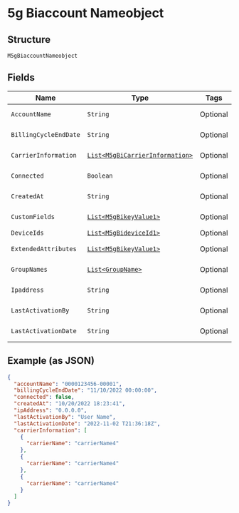 
# 5g Biaccount Nameobject

## Structure

`M5gBiaccountNameobject`

## Fields

| Name | Type | Tags | Description | Getter | Setter |
|  --- | --- | --- | --- | --- | --- |
| `AccountName` | `String` | Optional | - | String getAccountName() | setAccountName(String accountName) |
| `BillingCycleEndDate` | `String` | Optional | - | String getBillingCycleEndDate() | setBillingCycleEndDate(String billingCycleEndDate) |
| `CarrierInformation` | [`List<M5gBiCarrierInformation>`](../../doc/models/5g-bi-carrier-information.md) | Optional | - | List<M5gBiCarrierInformation> getCarrierInformation() | setCarrierInformation(List<M5gBiCarrierInformation> carrierInformation) |
| `Connected` | `Boolean` | Optional | - | Boolean getConnected() | setConnected(Boolean connected) |
| `CreatedAt` | `String` | Optional | - | String getCreatedAt() | setCreatedAt(String createdAt) |
| `CustomFields` | [`List<M5gBikeyValue1>`](../../doc/models/5g-bikey-value-1.md) | Optional | - | List<M5gBikeyValue1> getCustomFields() | setCustomFields(List<M5gBikeyValue1> customFields) |
| `DeviceIds` | [`List<M5gBideviceId1>`](../../doc/models/5g-bidevice-id-1.md) | Optional | - | List<M5gBideviceId1> getDeviceIds() | setDeviceIds(List<M5gBideviceId1> deviceIds) |
| `ExtendedAttributes` | [`List<M5gBikeyValue1>`](../../doc/models/5g-bikey-value-1.md) | Optional | - | List<M5gBikeyValue1> getExtendedAttributes() | setExtendedAttributes(List<M5gBikeyValue1> extendedAttributes) |
| `GroupNames` | [`List<GroupName>`](../../doc/models/group-name.md) | Optional | - | List<GroupName> getGroupNames() | setGroupNames(List<GroupName> groupNames) |
| `Ipaddress` | `String` | Optional | - | String getIpaddress() | setIpaddress(String ipaddress) |
| `LastActivationBy` | `String` | Optional | - | String getLastActivationBy() | setLastActivationBy(String lastActivationBy) |
| `LastActivationDate` | `String` | Optional | - | String getLastActivationDate() | setLastActivationDate(String lastActivationDate) |

## Example (as JSON)

```json
{
  "accountName": "0000123456-00001",
  "billingCycleEndDate": "11/10/2022 00:00:00",
  "connected": false,
  "createdAt": "10/20/2022 18:23:41",
  "ipAddress": "0.0.0.0",
  "lastActivationBy": "User Name",
  "lastActivationDate": "2022-11-02 T21:36:18Z",
  "carrierInformation": [
    {
      "carrierName": "carrierName4"
    },
    {
      "carrierName": "carrierName4"
    },
    {
      "carrierName": "carrierName4"
    }
  ]
}
```

